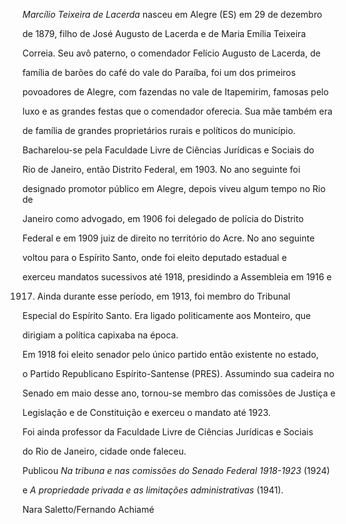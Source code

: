 

*Marcílio Teixeira de Lacerda* nasceu em Alegre (ES) em 29 de dezembro

de 1879, filho de José Augusto de Lacerda e de Maria Emília Teixeira

Correia. Seu avô paterno, o comendador Felício Augusto de Lacerda, de

família de barões do café do vale do Paraíba, foi um dos primeiros

povoadores de Alegre, com fazendas no vale de Itapemirim, famosas pelo

luxo e as grandes festas que o comendador oferecia. Sua mãe também era

de família de grandes proprietários rurais e políticos do município.



Bacharelou-se pela Faculdade Livre de Ciências Jurídicas e Sociais do

Rio de Janeiro, então Distrito Federal, em 1903. No ano seguinte foi

designado promotor público em Alegre, depois viveu algum tempo no Rio de

Janeiro como advogado, em 1906 foi delegado de polícia do Distrito

Federal e em 1909 juiz de direito no território do Acre. No ano seguinte

voltou para o Espírito Santo, onde foi eleito deputado estadual e

exerceu mandatos sucessivos até 1918, presidindo a Assembleia em 1916 e

1917. Ainda durante esse período, em 1913, foi membro do Tribunal

Especial do Espírito Santo. Era ligado politicamente aos Monteiro, que

dirigiam a política capixaba na época.



Em 1918 foi eleito senador pelo único partido então existente no estado,

o Partido Republicano Espírito-Santense (PRES). Assumindo sua cadeira no

Senado em maio desse ano, tornou-se membro das comissões de Justiça e

Legislação e de Constituição e exerceu o mandato até 1923.



Foi ainda professor da Faculdade Livre de Ciências Jurídicas e Sociais

do Rio de Janeiro, cidade onde faleceu.



Publicou *Na tribuna e nas comissões do Senado Federal 1918-1923* (1924)

e *A propriedade privada e as limitações administrativas* (1941).



Nara Saletto/Fernando Achiamé




